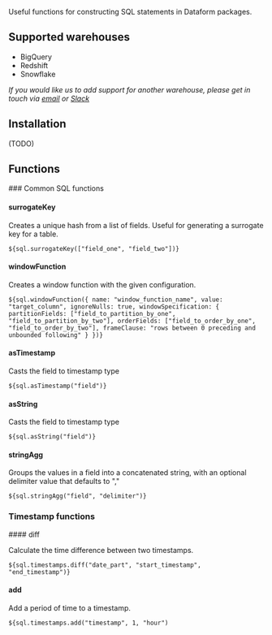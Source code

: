 Useful functions for constructing SQL statements in Dataform packages.

## Supported warehouses

- BigQuery
- Redshift
- Snowflake

_If you would like us to add support for another warehouse, please get in touch via [email](mailto:team@dataform.co) or [Slack](https://dataform.co/slack)_

## Installation

(TODO)

## Functions

### Common SQL functions

#### surrogateKey

Creates a unique hash from a list of fields. Useful for generating a surrogate key for a table.

`${sql.surrogateKey(["field_one", "field_two"])}`

#### windowFunction

Creates a window function with the given configuration.

`${sql.windowFunction({ name: "window_function_name", value: "target_column", ignoreNulls: true, windowSpecification: { partitionFields: ["field_to_partition_by_one", "field_to_partition_by_two"], orderFields: ["field_to_order_by_one", "field_to_order_by_two"], frameClause: "rows between 0 preceding and unbounded following" } })}`

#### asTimestamp

Casts the field to timestamp type

`${sql.asTimestamp("field")}`

#### asString

Casts the field to timestamp type

`${sql.asString("field")}`

#### stringAgg

Groups the values in a field into a concatenated string, with an optional delimiter value that defaults to ","

`${sql.stringAgg("field", "delimiter")}`

### Timestamp functions

#### diff

Calculate the time difference between two timestamps.

`${sql.timestamps.diff("date_part", "start_timestamp", "end_timestamp")}`

#### add

Add a period of time to a timestamp.

`${sql.timestamps.add("timestamp", 1, "hour")`
